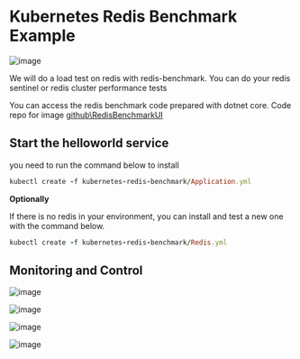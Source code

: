 # Kubernetes Redis Benchmark Example

![image](https://user-images.githubusercontent.com/3519706/83653112-0e481700-a5c4-11ea-9c68-c0bb1e1be2f8.png)

We will do a load test on redis with redis-benchmark. You can do your redis sentinel or redis cluster performance tests

You can access the redis benchmark code prepared with dotnet core. Code repo for image [github\RedisBenchmarkUI](https://github.com/OktaySavdi/RedisBenchmarkUI)

## Start the helloworld service

you need to run the command below to install
```ruby
kubectl create -f kubernetes-redis-benchmark/Application.yml
```
**Optionally**

If there is no redis in your environment, you can install and test a new one with the command below.

```ruby
kubectl create -f kubernetes-redis-benchmark/Redis.yml
```

## Monitoring and Control

![image](https://user-images.githubusercontent.com/3519706/83651722-78f85300-a5c2-11ea-931f-edb3b5e71a54.png)

![image](https://user-images.githubusercontent.com/3519706/83651814-92999a80-a5c2-11ea-81f9-cce986524239.png)

![image](https://user-images.githubusercontent.com/3519706/83651583-52d2b300-a5c2-11ea-9e80-c069ec357687.png)

![image](https://user-images.githubusercontent.com/3519706/83651632-5fefa200-a5c2-11ea-936b-19bd2059048f.png)
